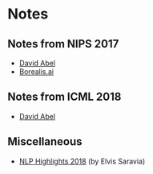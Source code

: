 # Notes

## Notes from NIPS 2017
- [David Abel](nips_2017_abel.pdf)
- [Borealis.ai](https://www.borealisai.com/en/blog/notes-nips-2017/)


## Notes from ICML 2018
- [David Abel](icml_2018_abel.pdf)


## Miscellaneous

- [NLP Highlights 2018](nlp_highlights_2018.pdf) (by Elvis Saravia)

